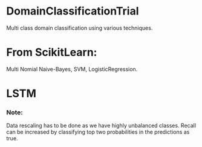 # DomainClassificationTrial
Multi class domain classification using various techniques.
# From ScikitLearn: 
Multi Nomial Naive-Bayes, SVM, LogisticRegression.
# LSTM 
### Note:
Data rescaling has to be done as we have highly unbalanced classes.
Recall can be increased by classifying top two probabilities in the predictions as true.
